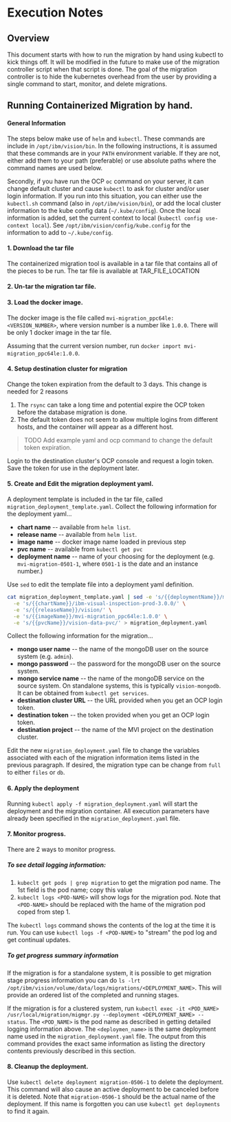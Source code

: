 # Execution Notes

## Overview
This document starts with how to run the migration by hand using kubectl to kick things off.
It will be modified in the future to make use of the migration controller script when that script is done.
The goal of the migration controller is to hide the kubernetes overhead from the user by providing a single
command to start, monitor, and delete migrations.

## Running Containerized Migration by hand.

#### General Information

The steps below make use of `helm` and `kubectl`. These commands are include in `/opt/ibm/vision/bin`. In
the following instructions, it is assumed that these commands are in your `PATH` environment variable. If
they are not, either add them to your path (preferable) or use absolute paths where the command names are
used below.

Secondly, if you have run the OCP `oc` command on your server, it can change default cluster and cause
`kubectl` to ask for cluster and/or user login information. If you run into this situation, you can either
use the `kubectl.sh` command (also in `/opt/ibm/vision/bin`), or add the local cluster information to the 
kube config data (`~/.kube/config`). Once the local information is added, set the current context to local
(`kubectl config use-context local`). See `/opt/ibm/vision/config/kube.config` for the information
to add to `~/.kube/config`.

#### 1. Download the tar file

The containerized migration tool is available in a tar file that contains all of the pieces to be run.
The tar file is available at TAR_FILE_LOCATION

#### 2. Un-tar the migration tar file.

#### 3. Load the docker image.

The docker image is the file called `mvi-migration_ppc64le:<VERSION_NUMBER>`, where version number is a number
like `1.0.0`. There will be only 1 docker image in the tar file.

Assuming that the current version number, run `docker import mvi-migration_ppc64le:1.0.0`.

#### 4. Setup destination cluster for migration

Change the token expiration from the default to 3 days. This change is needed for 2 reasons
 1. The `rsync` can take a long time and potential expire the OCP token before the database migration is done.
 2. The default token does not seem to allow multiple logins from different hosts, and the container will
    appear as a different host.

> TODO Add example yaml and ocp command to change the default token expiration.

Login to the destination cluster's OCP console and request a login token. Save the token for use in the deployment
later.

#### 5. Create and Edit the migration deployment yaml.

A deployment template is included in the tar file, called `migration_deployment_template.yaml`.
Collect the following information for the deployment yaml...
 - **chart name** -- available from `helm list`.
 - **release name** -- available from `helm list`.
 - **image name** -- docker image name loaded in previous step
 - **pvc name** -- available from `kubectl get pvc`
 - **deployment name** -- name of your choosing for the deployment (e.g. `mvi-migration-0501-1`, where `0501-1`
   is the date and an instance number.)
   
Use `sed` to edit the template file into a deployment yaml definition.
```bash
cat migration_deployment_template.yaml | sed -e 's/{{deploymentName}}/mvi-migration-0501-2/g' \
  -e 's/{{chartName}}/ibm-visual-inspection-prod-3.0.0/' \
  -e 's/{{releaseName}}/vision/' \
  -e 's/{{imageName}}/mvi-migration_ppc64le:1.0.0' \
  -e 's/{{pvcName}}/vision-data-pvc/' > migration_deployment.yaml
```

Collect the following information for the migration...
 - **mongo user name** -- the name of the mongoDB user on the source system (e.g. `admin`).
 - **mongo password** -- the password for the mongoDB user on the source system.
 - **mongo service name** -- the name of the mongoDB service on the source system.
   On standalone systems, this is typically `vision-mongodb`. It can be obtained from `kubectl get services`.
 - **destination cluster URL** -- the URL provided when you get an OCP login token.
 - **destination token** -- the token provided when you get an OCP login token.
 - **destination project** -- the name of the MVI project on the destination cluster.

Edit the new `migration_deployment.yaml` file to change the variables associated with each of the migration
information items listed in the previous paragraph. If desired, the migration type can be change from `full` to 
either `files` or `db`.

#### 6. Apply the deployment

Running `kubectl apply -f migration_deployment.yaml` will start the deployment and the migration container.
All execution parameters have already been specified in the `migration_deployment.yaml` file.

#### 7. Monitor progress.

There are 2 ways to monitor progress.

##### To see detail logging information:
 1. `kubeclt get pods | grep migration` to get the migration pod name.  The 1st field is the pod name; copy this value
 2. `kubeclt logs <POD-NAME>` will show logs for the migration pod. Note that `<POD-NAME>` should be replaced with the
hame of the migration pod coped from step 1.

The `kubectl logs` command shows the contents of the log at the time it is run. You can use `kubectl logs -f <POD-NAME>` 
to "stream" the pod log and get continual updates.

##### To get progress summary information

If the migration is for a standalone system, it is possible to get migration stage progress information you can
do `ls -lrt /opt/ibm/vision/volume/data/logs/migrations/<DEPLOYMENT_NAME>`. This will provide an ordered list
of the completed and running stages.

If the migration is for a clustered system, run `kubectl exec -it <POD_NAME> /usr/local/migration/migmgr.py
--deployment <DEPLOYMENT_NAME> --status`. The `<POD_NAME>` is the pod name as described in getting detailed logging
information above. The `<deploymen_name>` is the same deployment name used in the `migration_deployment.yaml` file.
The output from this command provides the exact same information as listing the directory contents previously
described in this section.

#### 8. Cleanup the deployment.

Use `kubectl delete deployment migration-0506-1` to delete the deployment. This command will also cause an active
deployment to be canceled before it is deleted. Note that `migration-0506-1` should be the actual name of the
deployment. If this name is forgotten you can use `kubectl get deployments` to find it again.
